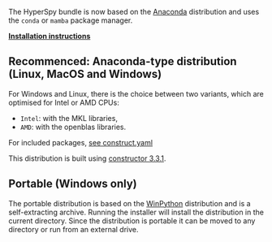 The HyperSpy bundle is now based on the [Anaconda](https://docs.anaconda.com/anaconda/) distribution and uses the `conda` or `mamba` package manager.

**[Installation instructions](https://github.com/hyperspy/hyperspy-bundle#hyperspy-bundle-distribution)**

## Recommenced: Anaconda-type distribution (Linux, MacOS and Windows)

For Windows and Linux, there is the choice between two variants, which are optimised for Intel or AMD CPUs:
- `Intel`: with the MKL libraries,
- `AMD`: with the openblas libraries.

For included packages, [see construct.yaml](https://github.com/hyperspy/hyperspy-bundle/blob/__TAG__/conda_distribution/construct.yaml#L17-L50)

This distribution is built using [constructor 3.3.1](https://github.com/conda/constructor).

## Portable (Windows only)
The portable distribution is based on the [WinPython](https://winpython.github.io) distribution and is a self-extracting archive. Running the installer will install the distribution in the current directory. Since the distribution is portable it can be moved to any directory or run from an external drive.


